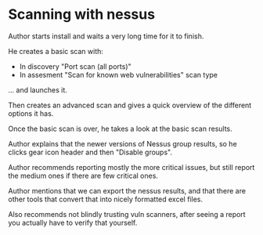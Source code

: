 
# Scanning with nessus

Author starts install and waits a very long time for it to finish.

He creates a basic scan with:

* In discovery "Port scan (all ports)"
* In assesment "Scan for known web vulnerabilities" scan type

... and launches it.

Then creates an advanced scan and gives a quick overview of the different options it has.

Once the basic scan is over, he takes a look at the basic scan results.

Author explains that the newer versions of Nessus group results,
so he clicks gear icon header and then "Disable groups".

Author recommends reporting mostly the more critical issues,
but still report the medium ones if there are few critical ones.

Author mentions that we can export the nessus results,
and that there are other tools that convert that into nicely formatted excel files.

Also recommends not blindly trusting vuln scanners,
after seeing a report you actually have to verify that yourself.
